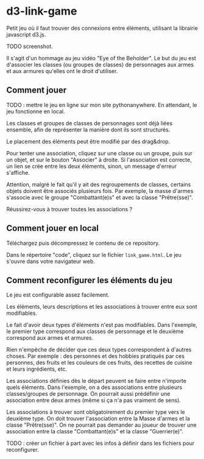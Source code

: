 # d3-link-game

Petit jeu où il faut trouver des connexions entre éléments, utilisant la librairie javascript d3.js.

TODO screenshot.

Il s'agit d'un hommage au jeu vidéo "Eye of the Beholder". Le but du jeu est d'associer les classes (ou groupes de classes) de personnages aux armes et aux armures qu'elles ont le droit d'utiliser.


## Comment jouer

TODO : mettre le jeu en ligne sur mon site pythonanywhere. En attendant, le jeu fonctionne en local.

Les classes et groupes de classes de personnages sont déjà liées ensemble, afin de représenter la manière dont ils sont structurés.

Le placement des éléments peut être modifié par des drag&drop.

Pour tenter une association, cliquez sur une classe ou un groupe, puis sur un objet, et sur le bouton "Associer" à droite. Si l'association est correcte, un lien se crée entre les deux éléments, sinon, un message d'erreur s'affiche.

Attention, malgré le fait qu'il y ait des regroupements de classes, certains objets doivent être associés plusieurs fois. Par exemple, la masse d'armes s'associe avec le groupe "Combattant(e)s" et avec la classe "Prêtre(sse)".

Réussirez-vous à trouver toutes les associations ?


## Comment jouer en local

Téléchargez puis décompressez le contenu de ce repository.

Dans le répertoire "code", cliquez sur le fichier `link_game.html`. Le jeu s'ouvre dans votre navigateur web.


## Comment reconfigurer les éléments du jeu

Le jeu est configurable assez facilement.

Les éléments, leurs descriptions et les associations à trouver entre eux sont modifiables.

Le fait d'avoir deux types d'éléments n'est pas modifiables. Dans l'exemple, le premier type correspond aux classes de personnage et le deuxième correspond aux armes et armures.

Rien n'empêche de décider que ces deux types correspondent à d'autres choses. Par exemple : des personnes et des hobbies pratiqués par ces personnes, des fruits et les couleurs de ces fruits, des recettes de cuisine et leurs ingrédients, etc.

Les associations définies dès le départ peuvent se faire entre n'importe quels éléments. Dans l'exemple, on a des associations entre plusieurs classes/groupes de personnage. On pourrait aussi prédéfinir une association entre deux armes (même si ça n'a pas vraiment de sens).

Les associations à trouver sont obligatoirement du premier type vers le deuxième type. On doit trouver l'association entre la Masse d'armes et la classe "Prêtre(sse)". On ne pourrait pas demander au joueur de trouver une association entre la classe "Combattant(e)s" et la classe "Guerrier(e)".

TODO : créer un fichier à part avec les infos à définir dans les fichiers pour reconfigurer.

